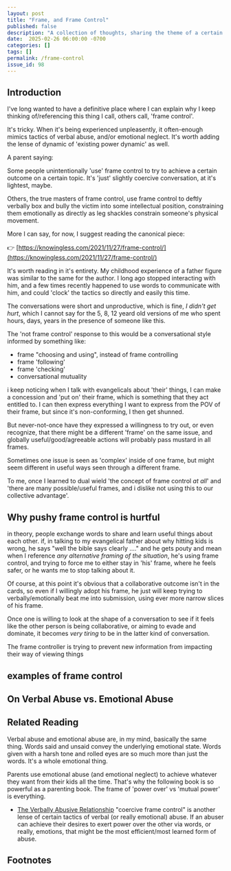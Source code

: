 ```yaml
---
layout: post
title: "Frame, and Frame Control"
published: false
description: "A collection of thoughts, sharing the theme of a certain experience"
date:  2025-02-26 06:00:00 -0700
categories: []
tags: []
permalink: /frame-control
issue_id: 98
---
```


## Introduction 

I've long wanted to have a definitive place where I can explain why I keep thinking of/referencing this thing I call, others call, 'frame control'. 

It's tricky. When it's being experienced unpleasently, it often-enough mimics tactics of verbal abuse, and/or emotional neglect. It's worth adding the lense of dynamic of 'existing power dynamic' as well.

A parent saying:


Some people unintentionally 'use' frame control to try to achieve a certain outcome on a certain topic. It's 'just' slightly coercive conversation, at it's lightest, maybe.

Others, the true masters of frame control, use frame control to deftly verbally box and bully the victim into some intellectual position, constraining them emotionally as directly as leg shackles constrain someone's physical movement. 

More I can say, for now, I suggest reading the canonical piece:

👉 [https://knowingless.com/2021/11/27/frame-control/](https://knowingless.com/2021/11/27/frame-control/)

It's worth reading in it's entirety. My childhood experience of a father figure was similar to the same for the author. I long ago stopped interacting with him, and a few times recently happened to use words to communicate with him, and could 'clock' the tactics so directly and easily this time.

The conversations were short and unproductive, which is fine, _I didn't get hurt_, which I cannot say for the 5, 8, 12 yeard old versions of me who spent hours, days, years in the presence of someone like this. 

The 'not frame control' response to this would be a conversational style informed by something like:


- frame "choosing and using", instead of frame controlling
- frame 'following'
- frame 'checking' 
- conversational mutuality

i keep noticing when I talk with evangelicals about 'their' things, I can make a concession and 'put on' their frame, which is something that they act entitled to. I can then express everything I want to express from the POV of their frame, but since it's non-conforming, I then get shunned. 

But never-not-once have they expressed a willingness to try out, or even recognize, that there might be a different 'frame' on the same issue, and globally useful/good/agreeable actions will probably pass mustard in all frames.

Sometimes one issue is seen as 'complex' inside of one frame, but might seem different in useful ways seen through a different frame.

To me, once I learned to dual wield 'the concept of frame control _at all_' and 'there are many possible/useful frames, and i dislike not using this to our collective advantage'.

## Why pushy frame control is hurtful

in theory, people exchange words to share and learn useful things about each other. if, in talking to my evangelical father about why hitting kids is wrong, he says "well the bible says clearly ...." and he gets pouty and mean when I reference _any alternative framing of the situation_, he's using frame control, and trying to force me to either stay in 'his' frame, where he feels safer, or he wants me to stop talking about it.

Of course, at this point it's obvious that a collaborative outcome isn't in the cards, so even if I willingly adopt his frame, he just will keep trying to verbally/emotionally beat me into submission, using ever more narrow slices of his frame.

Once one is willing to look at the shape of a conversation to see if it feels like the other person is being collaborative, or aiming to evade and dominate, it becomes _very tiring_ to be in the latter kind of conversation. 

The frame controller is trying to prevent new information from impacting their way of viewing things

## examples of frame control




## On Verbal Abuse vs. Emotional Abuse



## Related Reading

Verbal abuse and emotional abuse are, in my mind, basically the same thing. Words said and unsaid convey the underlying emotional state. Words given with a harsh tone and rolled eyes are so much more than just the words. It's a whole emotional thing. 

Parents use emotional abuse (and emotional neglect) to achieve whatever they want from their kids all the time. That's why the following book is so powerful as a parenting book. The frame of 'power over' vs 'mutual power' is everything. 

- [The Verbally Abusive Relationship](https://www.goodreads.com/book/show/402366.The_Verbally_Abusive_Relationship?ref=nav_sb_ss_1_33) "coercive frame control" is another lense of certain tactics of verbal (or really emotional) abuse. If an abuser can achieve their desires to exert power over the other via words, or really, emotions, that might be the most efficient/most learned form of abuse. 

## Footnotes


